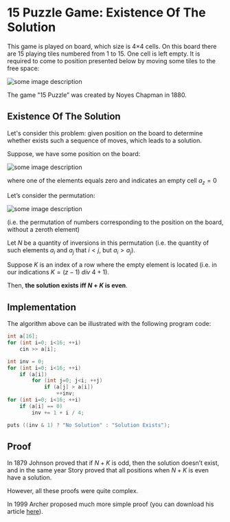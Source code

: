 <!--?title 15 Puzzle Game: Existence Of The Solution -->

# 15 Puzzle Game: Existence Of The Solution

This game is played on board, which size is 4×4 cells. On this board there are 15 playing tiles numbered from 1 to 15. One cell is left empty. It is required to come to position presented below by moving some tiles to the free space:

![some image description](http://e-maxx.ru/tex2png/cache/a20a65d11dd5382b08465279d9bef0ca.png)

The game "15 Puzzle” was created by Noyes Chapman in 1880.



## Existence Of The Solution



Let's consider this problem: given position on the board to determine whether exists such a sequence of moves, which leads to a solution.

Suppose, we have some position on the board:

![some image description](http://e-maxx.ru/tex2png/cache/a20a65d11dd5382b08465279d9bef0ca.png)

where one of the elements equals zero and indicates an empty cell $a_z  = 0$

Let’s consider the permutation:

![some image description](http://e-maxx.ru/tex2png/cache/37db640bfba4e1e8372e3098c8e0b1f1.png)

(i.e. the permutation of numbers corresponding to the position on the board, without a zeroth element)

Let $N$ be a quantity of inversions in this permutation (i.e. the quantity of such elements $a_i$  and $a_j$  that $i < j$, but $a_i  > a_j$).

Suppose $K$ is an index of a row where the empty element is located (i.e. in our indications $K = (z - 1) \ div \ 4 + 1$).

Then, **the solution exists iff $N + K$ is even**.



## Implementation



The algorithm above can be illustrated with the following program code:

````cpp
int a[16];
for (int i=0; i<16; ++i)
    cin >> a[i];

int inv = 0;
for (int i=0; i<16; ++i)
    if (a[i])
        for (int j=0; j<i; ++j)
            if (a[j] > a[i])
                ++inv;
for (int i=0; i<16; ++i)
    if (a[i] == 0)
        inv += 1 + i / 4;

puts ((inv & 1) ? "No Solution" : "Solution Exists");
````


## Proof


In 1879 Johnson proved that if $N + K$ is odd, then the solution doesn’t exist, and in the same year Story proved that all positions when $N + K$ is even have a solution.

However, all these proofs were quite complex.

In 1999 Archer proposed much more simple proof (you can download his article [here](http://www.cs.cmu.edu/afs/cs/academic/class/15859-f01/www/notes/15-puzzle.pdf)).
